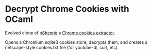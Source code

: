 Decrypt Chrome Cookies with OCaml
=================================

Evolved clone of [n8henrie](https://n8henrie.com/)'s [Chrome cookies extractor](https://n8henrie.com/2014/05/decrypt-chrome-cookies-with-python/).

Opens a Chromium sqlite3 cookies store, decrypts them, and creates a
netscape-style cookies.txt file (for youtube-dl, curl, etc).
